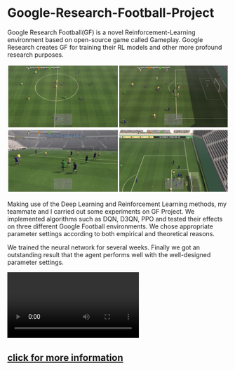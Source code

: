 # Google-Research-Football-Project

Google Research Football(GF) is a novel Reinforcement-Learning environment based on open-source game called Gameplay. Google Research creates GF for training their RL models and other more profound research purposes.

![](https://github.com/007DXR/Google-Research-Football-Project/blob/main/google%20football.jpg)

Making use of the Deep Learning and Reinforcement Learning methods, my teammate and I carried out some experiments on GF Project.
We implemented algorithms such as DQN, D3QN, PPO and tested their effects on three different Google Football environments. We chose appropriate parameter settings according to both empirical and theoretical reasons. 

We trained the neural network for several weeks. Finally we got an outstanding result that the agent performs well with the well-designed parameter settings.

![](https://github.com/007DXR/Google-Research-Football-Project/blob/main/empty_goal.mp4)

## [click for more information](https://007dxr.github.io/homework_3/task1/《狼王梦》角色关系图.html)

